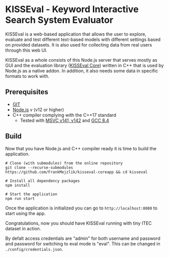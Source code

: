 # KISSEval - Keyword Interactive Search System Evaluator
KISSEval is a web-based application that allows the user to explore, evaluate and test different text-based models with different settings based on provided datasets. It is also used for collecting data from real users through this web UI.

KISSEval as a whole consists of this Node.js server that serves mostly as GUI and the evaluation library ([KISSEval Core](https://github.com/FrankMejzlik/kisseval-core)) written in C++ that is used by Node.js as a native addon. In addition, it also needs some data in specific formats to work with. 

## Prerequisites
- [GIT](https://git-scm.com/)
- [Node.js](https://nodejs.org/en/) v (v12 or higher)
- C++ compiler complying with the C++17 standard
    - Tested with [MSVC v141, v142](https://visualstudio.microsoft.com/visual-cpp-build-tools/) and [GCC 8.4](https://gcc.gnu.org/)


## Build
Now that you have Node.js and C++ compiler ready it is time to build the application.

```
# Clone (with submodules) from the online repository
git clone --recurse-submodules https://github.com/FrankMejzlik/kisseval-coreapp && cd kisseval

# Install all dependency packages
npm install

# Start the application
npm run start
```

Once the application is initialized you can go to `http://localhost:8080` to start using the app.

Congratulations, now you should have KISSEval running with tiny ITEC dataset in action. 

By defalt access credentials are "admin" for both username and password and password for switching to eval mode is "eval". This can be changed in `./config/credentials.json`.
